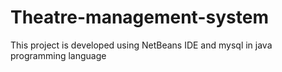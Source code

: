 # Theatre-management-system
This project is developed using NetBeans IDE and mysql in java programming language
